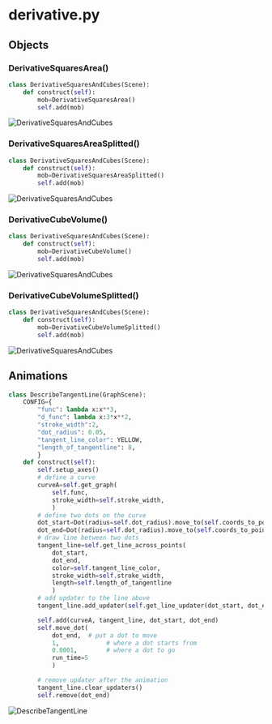 #  derivative.py


## Objects

### DerivativeSquaresArea()

```python
class DerivativeSquaresAndCubes(Scene):
    def construct(self):
        mob=DerivativeSquaresArea()
        self.add(mob)
```

![DerivativeSquaresAndCubes](https://user-images.githubusercontent.com/80928294/111724064-ebaf9200-88a7-11eb-94fb-65f39d043954.png)

### DerivativeSquaresAreaSplitted()

```python
class DerivativeSquaresAndCubes(Scene):
    def construct(self):
        mob=DerivativeSquaresAreaSplitted()
        self.add(mob)
```

![DerivativeSquaresAndCubes](https://user-images.githubusercontent.com/80928294/111724501-b5bedd80-88a8-11eb-90a0-608eb2a94b2e.png)

### DerivativeCubeVolume()

```python
class DerivativeSquaresAndCubes(Scene):
    def construct(self):
        mob=DerivativeCubeVolume()
        self.add(mob)
```

![DerivativeSquaresAndCubes](https://user-images.githubusercontent.com/80928294/111724735-1f3eec00-88a9-11eb-8375-2a2476e7afe4.png)

### DerivativeCubeVolumeSplitted()

```python
class DerivativeSquaresAndCubes(Scene):
    def construct(self):
        mob=DerivativeCubeVolumeSplitted()
        self.add(mob)
```
![DerivativeSquaresAndCubes](https://user-images.githubusercontent.com/80928294/111724779-35e54300-88a9-11eb-8784-a01621b825e9.png)

## Animations


```python
class DescribeTangentLine(GraphScene):
    CONFIG={
        "func": lambda x:x**3,
        "d_func": lambda x:3*x**2,
        "stroke_width":2,
        "dot_radius": 0.05,
        "tangent_line_color": YELLOW,
        "length_of_tangentline": 8,
        }
    def construct(self):
        self.setup_axes()
        # define a curve
        curveA=self.get_graph(
            self.func,
            stroke_width=self.stroke_width,
            )
        # define two dots on the curve
        dot_start=Dot(radius=self.dot_radius).move_to(self.coords_to_point(0,self.func(0)))
        dot_end=Dot(radius=self.dot_radius).move_to(self.coords_to_point(1,self.func(1)))
        # draw line between two dots
        tangent_line=self.get_line_across_points(
            dot_start,
            dot_end,
            color=self.tangent_line_color,
            stroke_width=self.stroke_width,
            length=self.length_of_tangentline
            )
        # add updater to the line above
        tangent_line.add_updater(self.get_line_updater(dot_start, dot_end, length=self.length_of_tangentline))

        self.add(curveA, tangent_line, dot_start, dot_end)
        self.move_dot(
            dot_end,  # put a dot to move
            1,             # where a dot starts from
            0.0001,        # where a dot to go
            run_time=5
            )

        # remove updater after the animation
        tangent_line.clear_updaters()
        self.remove(dot_end)
```

![DescribeTangentLine](https://user-images.githubusercontent.com/80928294/111892378-4b3fa600-8a3e-11eb-9216-e886da5fa818.gif)


